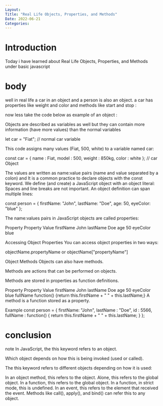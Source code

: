 ```yaml
---
Layout:
Title: "Real Life Objects, Properties, and Methods"
Date: 2022-06-21
Categories:
---
```


# Introduction

Today i have learned about Real Life Objects, Properties, and Methods under basic javascript 

# body

well in real life a car in an object and a person is also an object.
a car has properties like weight and color and methods like start and stop :

now less take the code below as  example of an object :

Objects are described as variables as well but they can contain more information (have more values) than the normal 
variables

let car = "Fiat"; // normal car variable 


This code assigns many values (Fiat, 500, white) to a variable named car:

const car = { name : Fiat,
           model : 500,
          weight : 850kg,
           color : white };  // car Object 

The values are written as name:value pairs (name and value separated by a colon) and
It is a common practice to declare objects with the const keyword.
We define (and create) a JavaScript object with an object literal:
Spaces and line breaks are not important. An object definition can span multiple lines:

const person = {
  firstName: "John",
  lastName: "Doe",
  age: 50,
  eyeColor: "blue"
};

The name:values pairs in JavaScript objects are called properties:

Property	Property Value
firstName	John
lastName	Doe
age	        50
eyeColor	blue

Accessing Object Properties
You can access object properties in two ways:

objectName.propertyName
or
objectName["propertyName"]

Object Methods
Objects can also have methods.

Methods are actions that can be performed on objects.

Methods are stored in properties as function definitions.

Property	Property Value
firstName	John
lastName	Doe
age	50
eyeColor	blue
fullName	function() {return this.firstName + " " + this.lastName;}
A method is a function stored as a property.

Example
const person = {
  firstName: "John",
  lastName : "Doe",
  id       : 5566,
  fullName : function() {
    return this.firstName + " " + this.lastName;
  }
};

# conclusion
note In JavaScript, the this keyword refers to an object.

Which object depends on how this is being invoked (used or called).

The this keyword refers to different objects depending on how it is used:

In an object method, this refers to the object.
Alone, this refers to the global object.
In a function, this refers to the global object.
In a function, in strict mode, this is undefined.
In an event, this refers to the element that received the event.
Methods like call(), apply(), and bind() can refer this to any object.

